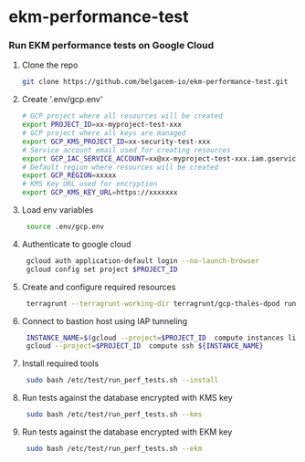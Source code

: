 # ekm-performance-test



### Run EKM performance tests on Google Cloud
1. Clone the repo
   ```sh
   git clone https://github.com/belgacem-io/ekm-performance-test.git
   ```

2. Create '.env/gcp.env'
   ```sh
   # GCP project where all resources will be created
   export PROJECT_ID=xx-myproject-test-xxx
   # GCP project where all keys are managed
   export GCP_KMS_PROJECT_ID=xx-security-test-xxx
   # Service account email used for creating resources                           
   export GCP_IAC_SERVICE_ACCOUNT=xx@xx-myproject-test-xxx.iam.gserviceaccount.com        
   # Default region where resources will be created
   export GCP_REGION=xxxxx
   # KMS Key URL used for encryption                         
   export GCP_KMS_KEY_URL=https://xxxxxxx                       
   ```

3. Load env variables
   ```sh
    source .env/gcp.env                     
   ```

4. Authenticate to google cloud
   ```sh
    gcloud auth application-default login --no-launch-browser
    gcloud config set project $PROJECT_ID
   ```

5. Create and configure required resources
   ```sh
    terragrunt --terragrunt-working-dir terragrunt/gcp-thales-dpod run-all apply
   ```

6. Connect to bastion host using IAP tunneling
   ```sh
    INSTANCE_NAME=$(gcloud --project=$PROJECT_ID  compute instances list --format="value(name)")
    gcloud --project=$PROJECT_ID  compute ssh ${INSTANCE_NAME}
   ```
7. Install required tools
   ```sh
    sudo bash /etc/test/run_perf_tests.sh --install
   ```

8. Run tests against the database encrypted with KMS key
   ```sh
    sudo bash /etc/test/run_perf_tests.sh --kms
   ```

9. Run tests against the database encrypted with EKM key
   ```sh
    sudo bash /etc/test/run_perf_tests.sh --ekm
   ```